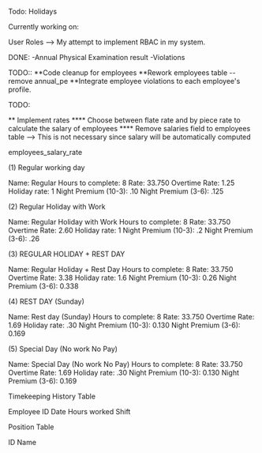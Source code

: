 Todo:
Holidays

Currently working on:

User Roles  --> My attempt to implement RBAC in my system.

DONE:
-Annual Physical Examination result
-Violations

TODO::
**Code cleanup for employees
**Rework employees table -- remove annual_pe
**Integrate employee violations to each employee's profile.



TODO:

** Implement rates
**** Choose between flate rate and by piece rate to calculate the salary of employees
**** Remove salaries field to employees table --> This is not necessary since salary will be automatically computed


employees_salary_rate 

(1) Regular working day

Name: Regular
Hours to complete: 8
Rate: 33.750
Overtime Rate: 1.25
Holiday rate: 1
Night Premium (10-3): .10
Night Premium (3-6):  .125

(2) Regular Holiday with Work

Name: Regular Holiday with Work
Hours to complete: 8
Rate: 33.750
Overtime Rate: 2.60
Holiday rate: 1
Night Premium (10-3): .2
Night Premium (3-6):  .26

(3) REGULAR HOLIDAY + REST DAY

Name: Regular Holiday + Rest Day
Hours to complete: 8
Rate: 33.750
Overtime Rate: 3.38
Holiday rate: 1.6
Night Premium (10-3): 0.26
Night Premium (3-6):  0.338

(4) REST DAY (Sunday)

Name: Rest day (Sunday)
Hours to complete: 8
Rate: 33.750
Overtime Rate: 1.69
Holiday rate: .30
Night Premium (10-3): 0.130
Night Premium (3-6):  0.169

(5) Special Day (No work No Pay)

Name: Special Day (No work No Pay)
Hours to complete: 8
Rate: 33.750
Overtime Rate: 1.69
Holiday rate: .30
Night Premium (10-3): 0.130
Night Premium (3-6):  0.169



Timekeeping History Table

Employee ID
Date
Hours worked
Shift

Position Table

ID
Name


